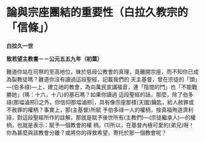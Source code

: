 # 論與宗座團結的重要性（白拉久教宗的「信條」）


**白拉久一世**

**致若望主教書－－公元五五九年（初葉）**





難道你站在司祭的至高地位，昧於慈母公教會的真理，竟離開宗座，而不知你已成為裂教徒嗎？難道你沒有讀過這段聖經，記載我們的
天主基督，曾在宗徒的「頭」—(伯多祿)—上，建立祂的教會，為向萬民宣講福音，連「陰間的門」也「不能戰勝她」(瑪：十六，十八)的基石嗎？如果你讀過
這段聖經的話，那麼，除了伯多祿(那堛滷郱|)之外，你信仰那堛滷郱|，具有像宗座那樣(天國)鑰匙，給人赦罪或不赦罪的權柄？事實上，那(主基督)所賦
予伯多祿一人的權柄，按真福殉道濟利祿，對這段聖經所作的註解，那就是賦予後世所有(主教們)—(宗徒繼承人)—的權柄，也就是表示：賦予一個教會的權
柄。(1)所以，在基督內極可愛的(弟兄)呀！你為甚麼與該教會分離？或將你的得救希望，寄托於那一個教會呢？

